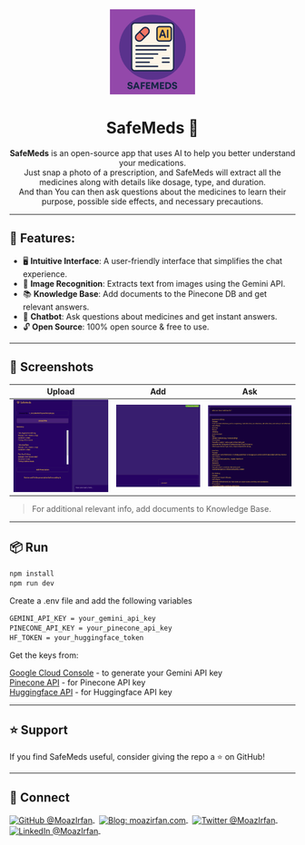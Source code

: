 <div align="center">

<img src="public/SafeMeds.png" alt="SafeMeds Logo" width="150"/>

<h1>SafeMeds 💊</h1>

<p><strong>SafeMeds</strong> is an open-source app that uses AI to help you better understand your medications.<br>
Just snap a photo of a prescription, and SafeMeds will extract all the medicines along with details like dosage, type, and duration.<br>
And than You can then ask questions about the medicines to learn their purpose, possible side effects, and necessary precautions.</p>
</div>

---

## 🌟 Features:
- 🖥️ **Intuitive Interface**: 
A user-friendly interface that simplifies the chat experience.
- 📸 **Image Recognition**:
Extracts text from images using the Gemini API.
- 📚 **Knowledge Base**:
Add documents to the Pinecone DB and get relevant answers.
- 💬 **Chatbot**:
Ask questions about medicines and get instant answers.
- 🔓 **Open Source**:
100% open source & free to use.

---

## 📱 Screenshots

| Upload | Add | Ask |
|--------|--------|--------|
| ![Upload](/public/Upload.png) | ![Add](/public/Add.png) | ![Ask](/public/Ask.png) |

> For additional relevant info, add documents to Knowledge Base.

---

## 📦 Run

```sh
npm install
npm run dev
```

Create a .env file and add the following variables

```sh
GEMINI_API_KEY = your_gemini_api_key
PINECONE_API_KEY = your_pinecone_api_key
HF_TOKEN = your_huggingface_token
```
Get the keys from:

[Google Cloud Console](https://aistudio.google.com/apikey/) - to generate your Gemini API key <br>
[Pinecone API](https://www.pinecone.io/) - for Pinecone API key <br>
[Huggingface API](https://huggingface.co/) - for Huggingface API key

---

## ⭐️ Support
If you find SafeMeds useful, consider giving the repo a ⭐️ on GitHub!

---

## 👋 Connect

<div align="left">
    <p>
    <a href="https://github.com/MoazIrfan">
        <img alt="GitHub @MoazIrfan" align="center" src="https://img.shields.io/badge/GITHUB-gray.svg?colorB=6cc644&style=flat" />
    </a>&nbsp;
    <a href="https://moazirfan.com/">
        <img alt="Blog: moazirfan.com" align="center" src="https://img.shields.io/badge/WEBSITE-gray.svg?colorB=4D2AFF&style=flat" />
    </a>&nbsp;
     <a href="https://twitter.com/MoazIrfan/">
        <img alt="Twitter @MoazIrfan" align="center" src="https://img.shields.io/badge/TWITTER-gray.svg?colorB=1da1f2&style=flat" />
    </a>&nbsp;
    <a href="https://www.linkedin.com/in/moazirfan/">
        <img alt="LinkedIn @MoazIrfan" align="center" src="https://img.shields.io/badge/LINKEDIN-gray.svg?colorB=0077b5&style=flat" />
    </a>&nbsp;
</p>
</div>
